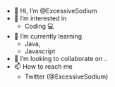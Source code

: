- 👋 Hi, I’m @ExcessiveSodium
- 👀 I’m interested in 
  - Coding 💻
- 🌱 I’m currently learning 
  - Java,
  - Javascript
- 💞️ I’m looking to collaborate on ..
- 📫 How to reach me 
  - Twitter (@ExcessiveSodium)

